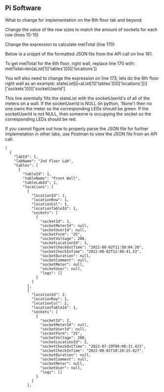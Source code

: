  

## Pi Software

What to change for implementation on the 6th floor lab and beyond:

Change the value of the row sizes to match the amount of sockets for each row (lines 10-15)

Change the expression to calculate metTotal (line 170)

Below is a snippit of the formatted JSON file from the API call on line 161.

To get metTotal for the 6th floor, right wall, replace line 170 with:
metTotal=len(aList[1]['tables'][0]['locations'])

You will also need to change the expression on line 173, lets do the 6th floor right wall as an example:
stateList[i]=aList[1]['tables'][0]['locations'][i]['sockets'][0]['socketUserId']

This line esentially fills the stateList with the socketUserId's of all of the meters on a wall. If the socketUserId is NULL (in python, 'None') then no one owns the meter so the corresponding LEDs should be green. If the socketUserId is not NULL, then someone is occupying the socket so the corresponding LEDs should be red.

If you cannot figure out how to properly parse the JSON file for further implemetation in other labs, use Postman to view the JSON file from an API call. 

    [
      {
        "labId": 1,
        "labName": "2nd Floor Lab",
        "tables": [
          {
            "tableId": 1,
            "tableName": "Front Wall",
            "tableLabId": 1,
            "locations": [
              {
                "locationId": 1,
                "locationRow": 1,
                "locationCol": 1,
                "locationTableId": 1,
                "sockets": [
                  {
                    "socketId": 1,
                    "socketMeterId": null,
                    "socketUserId": null,
                    "socketForm": "2S",
                    "socketVoltage": 208,
                    "socketLocationId": 1,
                    "socketCheckOutTime": "2022-08-02T11:50:04.26",
                    "socketCheckInTime": "2022-08-02T12:40:41.53",
                    "socketDuration": null,
                    "socketComment": null,
                    "socketMeter": null,
                    "socketUser": null,
                    "logs": []
                  }
                ]
              },
              {
                "locationId": 2,
                "locationRow": 1,
                "locationCol": 2,
                "locationTableId": 1,
                "sockets": [
                  {
                    "socketId": 2,
                    "socketMeterId": null,
                    "socketUserId": null,
                    "socketForm": "2S",
                    "socketVoltage": 208,
                    "socketLocationId": 2,
                    "socketCheckOutTime": "2022-07-29T09:08:31.423",
                    "socketCheckInTime": "2022-08-01T10:20:15.627",
                    "socketDuration": null,
                    "socketComment": null,
                    "socketMeter": null,
                    "socketUser": null,
                    "logs": []
                  }
                ]
              },
